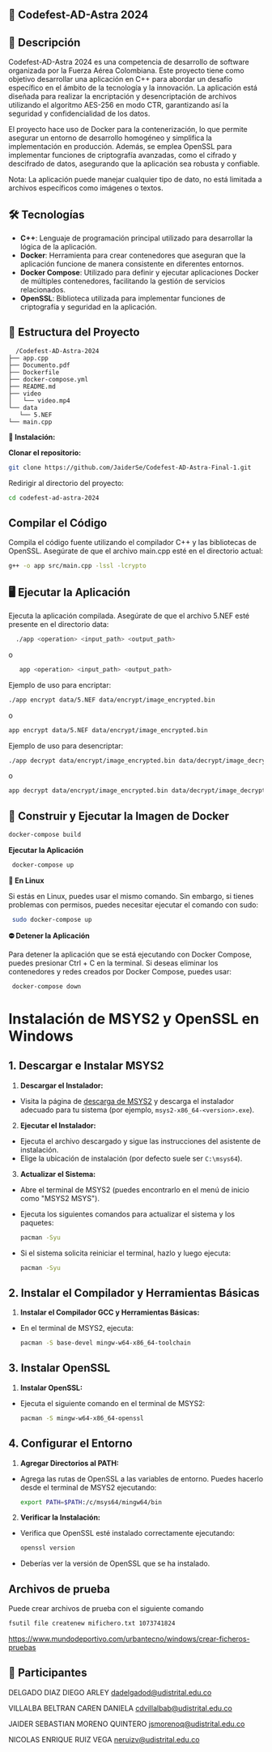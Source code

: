 ## 🚀 Codefest-AD-Astra 2024

## 📜 Descripción

Codefest-AD-Astra 2024 es una competencia de desarrollo de software organizada por la Fuerza Aérea Colombiana. Este
proyecto tiene como objetivo desarrollar una aplicación en C++ para abordar un desafío específico en el ámbito de la
tecnología y la innovación. La aplicación está diseñada para realizar la encriptación y desencriptación de archivos
utilizando el algoritmo AES-256 en modo CTR, garantizando así la seguridad y confidencialidad de los datos.

El proyecto hace uso de Docker para la contenerización, lo que permite asegurar un entorno de desarrollo homogéneo y
simplifica la implementación en producción. Además, se emplea OpenSSL para implementar funciones de criptografía
avanzadas, como el cifrado y descifrado de datos, asegurando que la aplicación sea robusta y confiable.

Nota: La aplicación puede manejar cualquier tipo de dato, no está limitada a archivos específicos como imágenes o
textos.

## 🛠️ Tecnologías

- **C++**: Lenguaje de programación principal utilizado para desarrollar la lógica de la aplicación.
- **Docker**: Herramienta para crear contenedores que aseguran que la aplicación funcione de manera consistente en
  diferentes entornos.
- **Docker Compose**: Utilizado para definir y ejecutar aplicaciones Docker de múltiples contenedores, facilitando la
  gestión de servicios relacionados.
- **OpenSSL**: Biblioteca utilizada para implementar funciones de criptografía y seguridad en la aplicación.

## 📁 Estructura del Proyecto

 ```text
   /Codefest-AD-Astra-2024
├── app.cpp
├── Documento.pdf
├── Dockerfile
├── docker-compose.yml
├── README.md
├── video
│   └── video.mp4
└── data
    └── 5.NEF
└── main.cpp
   ```

**🚀 Instalación:**

**Clonar el repositorio:**

   ```bash
   git clone https://github.com/JaiderSe/Codefest-AD-Astra-Final-1.git
   ```

Redirigir al directorio del proyecto:

   ```bash
   cd codefest-ad-astra-2024
   ```

## Compilar el Código

Compila el código fuente utilizando el compilador C++ y las bibliotecas de OpenSSL. Asegúrate de que el archivo main.cpp
esté en el directorio actual:

   ```bash
   g++ -o app src/main.cpp -lssl -lcrypto
   ```

## 🖥️ Ejecutar la Aplicación

Ejecuta la aplicación compilada. Asegúrate de que el archivo 5.NEF esté presente en el directorio data:

  ```bash
    ./app <operation> <input_path> <output_path>
  ```

o

 ```bash
    app <operation> <input_path> <output_path>
  ```

Ejemplo de uso para encriptar:

 ```bash
./app encrypt data/5.NEF data/encrypt/image_encrypted.bin
 ```

o

 ```bash
app encrypt data/5.NEF data/encrypt/image_encrypted.bin
 ```

Ejemplo de uso para desencriptar:

  ```bash
  ./app decrypt data/encrypt/image_encrypted.bin data/decrypt/image_decrypted.NEF
  ```

o

  ```bash
  app decrypt data/encrypt/image_encrypted.bin data/decrypt/image_decrypted.NEF
  ```

## 🐳 Construir y Ejecutar la Imagen de Docker

   ```bash
   docker-compose build
   ```

**Ejecutar la Aplicación**

  ```bash
   docker-compose up
   ```

**🐧 En Linux**

Si estás en Linux, puedes usar el mismo comando. Sin embargo, si tienes problemas con permisos, puedes necesitar
ejecutar el comando con sudo:

  ```bash
   sudo docker-compose up
   ```

**⛔ Detener la Aplicación**

Para detener la aplicación que se está ejecutando con Docker Compose, puedes presionar Ctrl + C en la terminal. Si
deseas eliminar los contenedores y redes creados por Docker Compose, puedes usar:

  ```bash
   docker-compose down
   ```

# Instalación de MSYS2 y OpenSSL en Windows

## 1. Descargar e Instalar MSYS2

1. **Descargar el Instalador:**

- Visita la página de [descarga de MSYS2](https://www.msys2.org/) y descarga el instalador adecuado para tu sistema (por
  ejemplo, `msys2-x86_64-<version>.exe`).

2. **Ejecutar el Instalador:**

- Ejecuta el archivo descargado y sigue las instrucciones del asistente de instalación.
- Elige la ubicación de instalación (por defecto suele ser `C:\msys64`).

3. **Actualizar el Sistema:**

- Abre el terminal de MSYS2 (puedes encontrarlo en el menú de inicio como "MSYS2 MSYS").
- Ejecuta los siguientes comandos para actualizar el sistema y los paquetes:
  ```bash
  pacman -Syu
  ```

- Si el sistema solicita reiniciar el terminal, hazlo y luego ejecuta:
  ```bash
  pacman -Syu
  ```

## 2. Instalar el Compilador y Herramientas Básicas

1. **Instalar el Compilador GCC y Herramientas Básicas:**

- En el terminal de MSYS2, ejecuta:
  ```bash
  pacman -S base-devel mingw-w64-x86_64-toolchain
  ```

## 3. Instalar OpenSSL

1. **Instalar OpenSSL:**

- Ejecuta el siguiente comando en el terminal de MSYS2:
  ```bash
  pacman -S mingw-w64-x86_64-openssl
  ```

## 4. Configurar el Entorno

1. **Agregar Directorios al PATH:**

- Agrega las rutas de OpenSSL a las variables de entorno. Puedes hacerlo desde el terminal de MSYS2 ejecutando:
  ```bash
  export PATH=$PATH:/c/msys64/mingw64/bin
  ```

2. **Verificar la Instalación:**

- Verifica que OpenSSL esté instalado correctamente ejecutando:
  ```bash
  openssl version
  ```
- Deberías ver la versión de OpenSSL que se ha instalado.

## Archivos de prueba

Puede crear archivos de prueba con el siguiente comando

  ```bash
  fsutil file createnew mifichero.txt 1073741824
  ```

https://www.mundodeportivo.com/urbantecno/windows/crear-ficheros-pruebas

## 👥 Participantes

DELGADO DIAZ DIEGO ARLEY <dadelgadod@udistrital.edu.co>

VILLALBA BELTRAN CAREN DANIELA <cdvillalbab@udistrital.edu.co>

JAIDER SEBASTIAN MORENO QUINTERO <jsmorenoq@udistrital.edu.co>

NICOLAS ENRIQUE RUIZ VEGA <neruizv@udistrital.edu.co>

